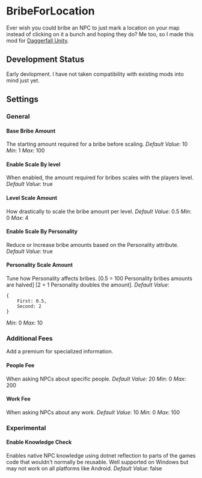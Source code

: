 # BribeForLocation

Ever wish you could bribe an NPC to just mark a location on your map instead of clicking on it a bunch and hoping they do? Me too, so I made this mod for [Daggerfall Unity](https://github.com/Interkarma/daggerfall-unity/).

## Development Status

Early devlopment. I have not taken compatibility with existing mods into mind just yet.

## Settings

### General

#### Base Bribe Amount
The starting amount required for a bribe before scaling.
*Default Value*: 10
_Min_: 1
_Max_: 100

#### Enable Scale By level
When enabled, the amount required for bribes scales with the players level.
*Default Value*: true

#### Level Scale Amount
How drastically to scale the bribe amount per level.
*Default Value*: 0.5
_Min_: 0
_Max_: 4

#### Enable Scale By Personality
Reduce or Increase bribe amounts based on the Personality attribute.
*Default Value*: true

#### Personality Scale Amount
Tune how Personality affects bribes. \[0.5 = 100 Personality bribes amounts are halved\] \[2 = 1 Personality doubles the amount\].
*Default Value*:
```
{
    First: 0.5,
    Second: 2
}
```
_Min_: 0
_Max_: 10

### Additional Fees
Add a premium for specialized information.

#### People Fee
When asking NPCs about specific people.
*Default Value*: 20
_Min_: 0
_Max_: 200

#### Work Fee
When asking NPCs about any work.
*Default Value*: 10
_Min_: 0
_Max_: 100

### Experimental

#### Enable Knowledge Check
Enables native NPC knowledge using dotnet reflection to parts of the games code that wouldn't normally be reusable. Well supported on Windows but may not work on all platforms like Android.
*Default Value*: false